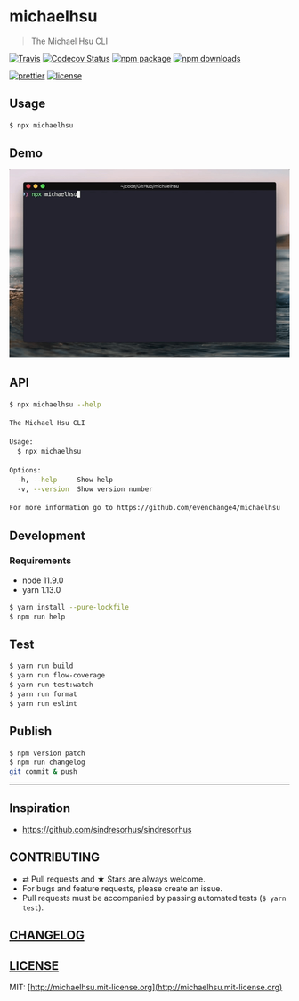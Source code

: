 # michaelhsu

> The Michael Hsu CLI

[![Travis][build-badge]][build]
[![Codecov Status][codecov-badge]][codecov]
[![npm package][npm-badge]][npm]
[![npm downloads][npm-downloads]][npm]

[![prettier][prettier-badge]][prettier]
[![license][license-badge]][license]

## Usage

```bash
$ npx michaelhsu
```

## Demo

![demo](./docs/demo.gif)

## API

```bash
$ npx michaelhsu --help

The Michael Hsu CLI

Usage:
  $ npx michaelhsu

Options:
  -h, --help     Show help                                             [boolean]
  -v, --version  Show version number                                   [boolean]

For more information go to https://github.com/evenchange4/michaelhsu
```

## Development

### Requirements

- node 11.9.0
- yarn 1.13.0

```bash
$ yarn install --pure-lockfile
$ npm run help
```

## Test

```bash
$ yarn run build
$ yarn run flow-coverage
$ yarn run test:watch
$ yarn run format
$ yarn run eslint
```

## Publish

```bash
$ npm version patch
$ npm run changelog
git commit & push
```

---

## Inspiration

- https://github.com/sindresorhus/sindresorhus

## CONTRIBUTING

- ⇄ Pull requests and ★ Stars are always welcome.
- For bugs and feature requests, please create an issue.
- Pull requests must be accompanied by passing automated tests (`$ yarn test`).

## [CHANGELOG](CHANGELOG.md)

## [LICENSE](LICENSE)

MIT: [http://michaelhsu.mit-license.org](http://michaelhsu.mit-license.org)

[build-badge]: https://travis-ci.com/evenchange4/michaelhsu.svg?branch=master
[build]: https://travis-ci.com/evenchange4/michaelhsu
[npm-badge]: https://img.shields.io/npm/v/michaelhsu.svg?style=flat-square
[npm]: https://www.npmjs.org/package/michaelhsu
[codecov-badge]: https://img.shields.io/codecov/c/github/evenchange4/michaelhsu.svg?style=flat-square
[codecov]: https://codecov.io/github/evenchange4/michaelhsu?branch=master
[npm-downloads]: https://img.shields.io/npm/dt/michaelhsu.svg?style=flat-square
[license-badge]: https://img.shields.io/npm/l/michaelhsu.svg?style=flat-square
[license]: http://michaelhsu.mit-license.org/
[prettier-badge]: https://img.shields.io/badge/styled_with-prettier-ff69b4.svg?style=flat-square
[prettier]: https://github.com/prettier/prettier

